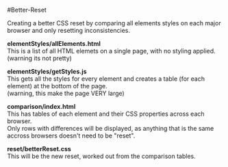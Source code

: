 #Better-Reset

Creating a better CSS reset by comparing all elements styles on each major browser and only resetting inconsistencies.

**elementStyles/allElements.html**  
This is a list of all HTML elemets on a single page, with no styling applied.  
(warning its not pretty)

**elementStyles/getStyles.js**  
This gets all the styles for every element and creates a table (for each element) at the bottom of the page.  
(warning, this make the page VERY large)

**comparison/index.html**  
This has tables of each element and their CSS properties across each browser.  
Only rows with differences will be displayed, as anything that is the same accross browsers doesn't need to be "reset".

**reset/betterReset.css**  
This will be the new reset, worked out from the comparison tables.